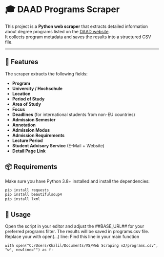 # 🎓 DAAD Programs Scraper

This project is a **Python web scraper** that extracts detailed information about degree programs listed on the [DAAD website](https://www.daad.de/en/studying-in-germany/universities/all-degree-programmes/).  
It collects program metadata and saves the results into a structured CSV file.

---

## 🚀 Features

The scraper extracts the following fields:

- **Program**  
- **University / Hochschule**  
- **Location**  
- **Period of Study**  
- **Area of Study**  
- **Focus**  
- **Deadlines** (for international students from non-EU countries)  
- **Admission Semester**  
- **Annotation**  
- **Admission Modus**  
- **Admission Requirements**  
- **Lecture Period**  
- **Student Advisory Service** (E-Mail + Website)  
- **Detail Page Link**  

## 📦 Requirements

Make sure you have Python 3.8+ installed and install the dependencies:
```bash
pip install requests
pip install beautifulsoup4
pip install lxml
```

## 📝 Usage

Open the script in your editor and adjust the ##BASE_URL## for your preferred programs filter.
The results will be saved in programs.csv file.
Replace your with open(...) line: Find this line in your main function
```
with open("C:/Users/Khalil/Documents/VS/Web Scraping v2/programs.csv", "w", newline="") as f:
```
